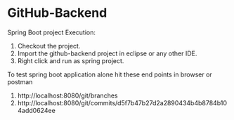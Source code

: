 # GitHub-Backend
Spring Boot project Execution:

1. Checkout the project.
2. Import the github-backend project in eclipse or any other IDE.
3. Right click and run as spring project.

To test spring boot application alone hit these end points in browser or postman

1. http://localhost:8080/git/branches
2. http://localhost:8080/git/commits/d5f7b47b27d2a2890434b4b8784b104add0624ee
